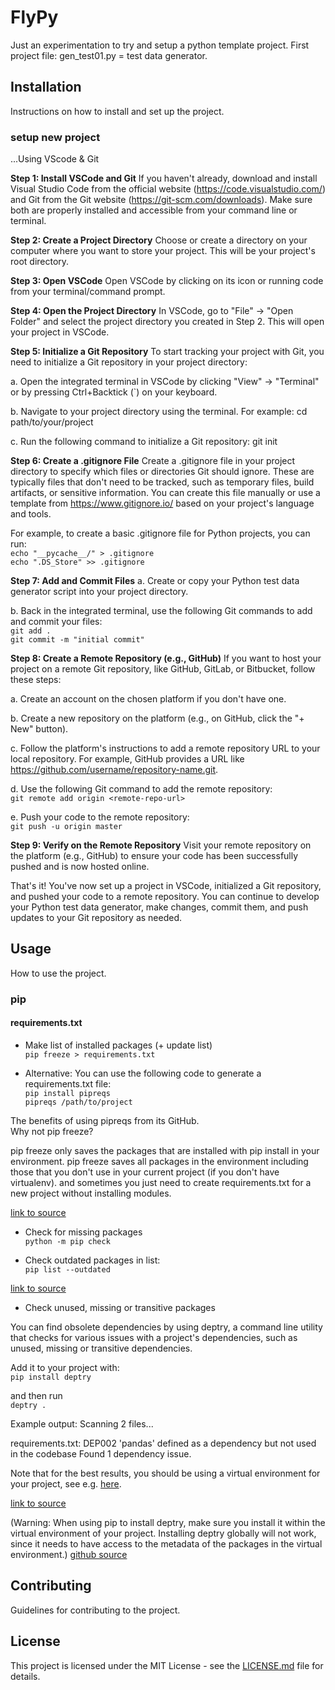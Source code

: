 # FlyPy

Just an experimentation to try and setup a python template project.
First project file: gen_test01.py = test data generator.

## Installation

Instructions on how to install and set up the project.

### setup new project

...Using VScode & Git

**Step 1: Install VSCode and Git**
If you haven't already, download and install Visual Studio Code from the official website (https://code.visualstudio.com/) and Git from the Git website (https://git-scm.com/downloads). Make sure both are properly installed and accessible from your command line or terminal.

**Step 2: Create a Project Directory**
Choose or create a directory on your computer where you want to store your project. This will be your project's root directory.

**Step 3: Open VSCode**
Open VSCode by clicking on its icon or running code from your terminal/command prompt.

**Step 4: Open the Project Directory**
In VSCode, go to "File" -> "Open Folder" and select the project directory you created in Step 2. This will open your project in VSCode.

**Step 5: Initialize a Git Repository**
To start tracking your project with Git, you need to initialize a Git repository in your project directory:

a. Open the integrated terminal in VSCode by clicking "View" -> "Terminal" or by pressing Ctrl+Backtick (`) on your keyboard.

b. Navigate to your project directory using the terminal. For example:
cd path/to/your/project

c. Run the following command to initialize a Git repository:
git init

**Step 6: Create a .gitignore File**
Create a .gitignore file in your project directory to specify which files or directories Git should ignore. These are typically files that don't need to be tracked, such as temporary files, build artifacts, or sensitive information. You can create this file manually or use a template from https://www.gitignore.io/ based on your project's language and tools.

For example, to create a basic .gitignore file for Python projects, you can run:<br>
`echo "__pycache__/" > .gitignore`<br>
`echo ".DS_Store" >> .gitignore`

**Step 7: Add and Commit Files**
a. Create or copy your Python test data generator script into your project directory.

b. Back in the integrated terminal, use the following Git commands to add and commit your files:<br>
`git add .`<br>
`git commit -m "initial commit"`

**Step 8: Create a Remote Repository (e.g., GitHub)**
If you want to host your project on a remote Git repository, like GitHub, GitLab, or Bitbucket, follow these steps:

a. Create an account on the chosen platform if you don't have one.

b. Create a new repository on the platform (e.g., on GitHub, click the "+ New" button).

c. Follow the platform's instructions to add a remote repository URL to your local repository. For example, GitHub provides a URL like https://github.com/username/repository-name.git.

d. Use the following Git command to add the remote repository:<br>
`git remote add origin <remote-repo-url>`

e. Push your code to the remote repository:<br>
`git push -u origin master`

**Step 9: Verify on the Remote Repository**
Visit your remote repository on the platform (e.g., GitHub) to ensure your code has been successfully pushed and is now hosted online.

That's it! You've now set up a project in VSCode, initialized a Git repository, and pushed your code to a remote repository. You can continue to develop your Python test data generator, make changes, commit them, and push updates to your Git repository as needed.



## Usage

How to use the project.

### pip
#### requirements.txt

* Make list of installed packages (+ update list)<br>
`pip freeze > requirements.txt`

* Alternative:
You can use the following code to generate a requirements.txt file:<br>
`pip install pipreqs`<br>
`pipreqs /path/to/project`

The benefits of using pipreqs from its GitHub.<br>
Why not pip freeze?

pip freeze only saves the packages that are installed with pip install in your environment.
pip freeze saves all packages in the environment including those that you don't use in your current project (if you don't have virtualenv).
and sometimes you just need to create requirements.txt for a new project without installing modules.

[link to source](https://stackoverflow.com/questions/31684375/automatically-create-file-requirements-txt)

* Check for missing packages<br> 
`python -m pip check`

* Check outdated packages in list:<br>
`pip list --outdated`

[link to source](https://learnpython.com/blog/python-requirements-file/#:~:text=You%20can%20do%20it%20as,with%20pip%20list%20%2D%2Doutdated%20.&text=Step%202%3A%20Upgrade%20the%20required,with%20pip%20install%20%2DU%20PackageName%20.&text=It%20is%20also%20possible%20to,U%20%2Dr%20requirements.txt%20.)

* Check unused, missing or transitive packages

You can find obsolete dependencies by using deptry, 
a command line utility that checks for various issues with a project's dependencies, 
such as unused, missing or transitive dependencies.

Add it to your project with:<br>
`pip install deptry`

and then run<br>
`deptry .`

Example output:
Scanning 2 files...

requirements.txt: DEP002 'pandas' defined as a dependency but not used in the codebase
Found 1 dependency issue.

Note that for the best results, 
you should be using a virtual environment for your project, see e.g. [here](https://stackoverflow.com/a/41799834/8037249).

[link to source](https://stackoverflow.com/questions/25376213/delete-unused-packages-from-requirements-file)

(Warning: When using pip to install deptry, make sure you install it within the virtual environment of your project. Installing deptry globally will not work, since it needs to have access to the metadata of the packages in the virtual environment.) [github source](https://github.com/fpgmaas/deptry)

## Contributing

Guidelines for contributing to the project.

## License

This project is licensed under the MIT License - see the [LICENSE.md](LICENSE.md) file for details.
